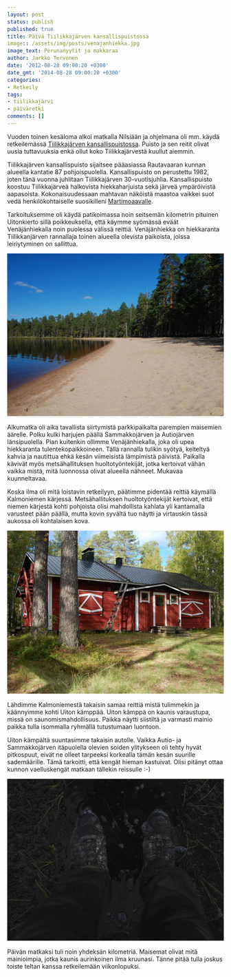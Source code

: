```yaml
---
layout: post
status: publish
published: true
title: Päivä Tiilikkajärven kansallispuistossa
image:: /assets/img/posts/venajanhiekka.jpg
image_text: Perunanyytit ja makkaraa
author: Jarkko Tervonen
date: '2012-08-28 09:00:20 +0300'
date_gmt: '2014-08-28 09:00:20 +0300'
categories:
- Retkeily
tags:
- tiilikkajärvi
- päiväretki
comments: []
---
```

Vuoden toinen kesäloma alkoi matkalla Nilsiään ja ohjelmana oli mm. käydä retkeilemässä [Tiilikkajärven kansallispuistossa](http://www.luontoon.fi/Retkikohteet/kansallispuistot/tiilikkajarvi/Sivut/Default.aspx). Puisto ja sen reitit olivat uusia tuttavuuksia enkä ollut koko Tiilikkajärvestä kuullut aiemmin.

Tiilikkajärven kansallispuisto sijaitsee pääasiassa Rautavaaran kunnan alueella kantatie 87 pohjoispuolella. Kansallispuisto on perustettu 1982, joten tänä vuonna juhlitaan Tiilikkajärven 30-vuotisjuhlia. Kansallispuisto koostuu Tiilikkajärveä halkovista hiekkaharjuista sekä järveä ympäröivistä aapasoista. Kokonaisuudessaan mahtavan näköistä maastoa vaikkei suot vedä henkilökohtaiselle suosikilleni [Martimoaavalle](http://www.luontoon.fi/retkikohteet/muutsuojelualueet/martimoaapa/Sivut/Default.aspx).

Tarkoituksemme oli käydä patikoimassa noin seitsemän kilometrin pituinen Uitonkierto sillä poikkeuksella, että käymme syömässä eväät Venäjänhiekalla noin puolessa välissä reittiä. Venäjänhiekka on hiekkaranta Tiilikkanjärven rannallaja toinen alueella olevista paikoista, joissa leiriytyminen on sallittua.

<amp-img src="/assets/img/posts/venajanhiekka.jpg" alt="Venäjänhiekka" width="4" height="3" layout="responsive">
  <noscript><img src="/assets/img/posts/venajanhiekka.jpg" alt="Venäjänhiekka" /></noscript>
</amp-img>

Alkumatka oli aika tavallista siirtymistä parkkipaikalta parempien maisemien äärelle. Polku kulki harjujen päällä Sammakkojärven ja Autiojärven länsipuolella. Pian kuitenkin ollimme Venäjänhiekalla, joka oli upea hiekkaranta tulentekopaikkoineen. Tällä rannalla tulikin syötyä, keiteltyä kahvia ja nautittua ehkä kesän viimeisistä lämpimistä päivistä. Paikalla kävivät myös metsähallituksen huoltotyöntekijät, jotka kertoivat vähän vaikka mistä, mitä luonnossa olivat alueella nähneet. Mukavaa kuunneltavaa.

Koska ilma oli mitä loistavin retkeilyyn, päätimme pidentää reittiä käymällä Kalmoniemen kärjessä. Metsähallituksen huoltotyöntekijät kertoivat, että niemen kärjestä kohti pohjoista olisi mahdollista kahlata yli kantamalla varusteet pään päällä, mutta kovin syvältä tuo näytti ja virtauskin tässä aukossa oli kohtalaisen kova.

<amp-img src="/assets/img/posts/uiton-kamppa.jpg" alt="Uiton kämppä" width="4" height="3" layout="responsive">
  <noscript><img src="/assets/img/posts/uiton-kamppa.jpg" alt="Uiton kämppä" /></noscript>
</amp-img>

Lähdimme Kalmoniemestä takaisin samaa reittiä mistä tulimmekin ja käännyimme kohti Uiton kämppää. Uiton kämppä on kaunis varaustupa, missä on saunomismahdollisuus. Paikka näytti siistiltä ja varmasti mainio paikka tulla isommalla ryhmällä tutustumaan luontoon.

Uiton kämpältä suuntasimme takaisin autolle. Vaikka Autio- ja Sammakkojärven itäpuolella olevien soiden ylitykseen oli tehty hyvät pitkospuut, eivät ne olleet tarpeeksi korkealla tämän kesän suurille sademäärille. Tämä tarkoitti, että kengät hieman kastuivat. Olisi pitänyt ottaa kunnon vaelluskengät matkaan tällekin reissulle :-)

<amp-img src="/assets/img/posts/kengat.jpg" alt="Retkeilykengät" width="4" height="3" layout="responsive">
  <noscript><img src="/assets/img/posts/kengat.jpg" alt="Retkeilykengät" /></noscript>
</amp-img>

Päivän matkaksi tuli noin yhdeksän kilometriä. Maisemat olivat mitä mainioimpia, jotka kaunis aurinkoinen ilma kruunasi. Tänne pitää tulla joskus toiste teltan kanssa retkeilemään viikonlopuksi.
